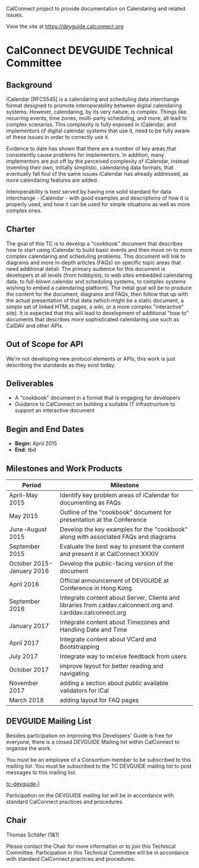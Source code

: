 CalConnect project to provide documentation on Calendaring and related issues.

View the site at https://devguide.calconnect.org

# CalConnect DEVGUIDE Technical Committee

## Background

iCalendar [RFC5545] is a calendaring and scheduling data interchange format designed to promote interoperability between digital calendaring systems. However, calendaring, by its very nature, is complex. Things like recurring events, time zones, multi-party scheduling, and more, all lead to complex scenarios. This complexity is fully exposed in iCalendar, and implementors of digital calendar systems that use it, need to be fully aware of these issues in order to correctly use it.

Evidence to date has shown that there are a number of key areas that consistently cause problems for implementors. In addition, many implementors are put off by the perceived complexity of iCalendar, instead inventing their own, initially simplistic, calendaring data formats, that eventually fall foul of the same issues iCalendar has already addressed, as more calendaring features are added.

Interoperability is best served by having one solid standard for data interchange - iCalendar - with good examples and descriptions of how it is properly used, and how it can be used for simple situations as well as more complex ones.

## Charter

The goal of this TC is to develop a "cookbook" document that describes how to start using iCalendar to build basic events and then move on to more complex calendaring and scheduling problems. This document will link to diagrams and more in-depth articles (FAQs) on specific topic areas that need additional detail. The primary audience for this document is developers at all levels (from hobbyists, to web sites embedded calendaring data, to full-blown calendar and scheduling systems, to complex systems wishing to embed a calendaring platform). The initial goal will be to produce the content for the document, diagrams and FAQs, then follow that up with the actual presentation of that data (which might be a static document, a simple set of linked HTML pages, a wiki, or a more complex "interactive" site). It is expected that this will lead to development of additional "how to" documents that describes more sophisticated calendaring use such as CalDAV and other APIs.

## Out of Scope for API

We're not developing new protocol elements or APIs, this work is just describing the standards as they exist today.
 
## Deliverables

- A "cookbook" document in a format that is engaging for developers
- Guidance to CalConnect on building a suitable IT infrastructure to support an interactive document

## Begin and End Dates

* **Begin:** April 2015
* **End:** tbd

## Milestones and Work Products

| Period | Milestone |
| --- | --- |
| April-May 2015 |	Identify key problem areas of iCalendar for documenting as FAQs|
|May 2015 |	Outline of the "cookbook" document for presentation at the Conference|
|June-August 2015 |	Develop the key examples for the "cookbook" along with associated FAQs and diagrams|
|September 2015 |	Evaluate the best way to present the content and present it at CalConnect XXXIV|
|October 2015-January 2016 |	Develop the public-facing version of the document|
|April 2016 | Official announcement of DEVGUIDE at Conference in Hong Kong|
|September 2016|Integrate content about Server, Clients and libraries from caldav.calconnect.org and carddav.calconnect.org|
|January 2017 | Integrate content about Timezones and Handling Date and Time|
|April 2017| Integrate content about VCard and Bootstrapping |
|July 2017 | Integrate way to receive feedback from users |
| October 2017 | improve layout for better reading and navigating |
| November 2017 | adding a section about public available validators for iCal |
| March 2018 | adding layout for FAQ pages |

## DEVGUIDE Mailing List

Besides participation on improving this Developers' Guide is free for everyone, there is a closed DEVGUIDE Mailing list within CalConnect to organise the work.

You must be an employee of a Consortium member to be subscribed to this mailing list.
You must be subscribed to the TC DEVGUIDE mailing list to post messages to this mailing list.

[tc-devguide-l](mailto:tc-devguide-l@lists.calconnect.org)

Participation on the DEVGUIDE mailing list will be in accordance with standard CalConnect practices and procedures.

## Chair 

Thomas Schäfer (1&1)

Please contact the Chair for more information or to join this Technical Committee. Participation in this Technical Committee will be in accordance with standard CalConnect practices and procedures.

